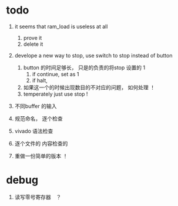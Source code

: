 # todo
1. it seems that ram_load is useless at all
    1. prove it
    2. delete it
2. develope a new way to stop, use switch to stop instead of button
    1. button 的时间足够长， 只是的负责的将stop 设置的 1
        1. if continue, set as 1
        2. if halt,
    2. 如果这一个的时候出现数目的不对应的问题， 如何处理 ！
    3. temperately just use stop !


3. 不同buffer 的输入

4. 规范命名， 逐个检查
5. vivado 语法检查
6. 逐个文件的 内容检查的

5. 重做一份简单的版本 ！


# debug
1. 读写零号寄存器　？

    
